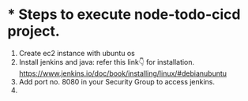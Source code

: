 # * Steps to execute node-todo-cicd project.

1. Create ec2 instance with ubuntu os
2. Install jenkins and java: refer this link👇 for installation.<br>
https://www.jenkins.io/doc/book/installing/linux/#debianubuntu
3. Add port no. 8080 in your Security Group to access jenkins.
4. 
